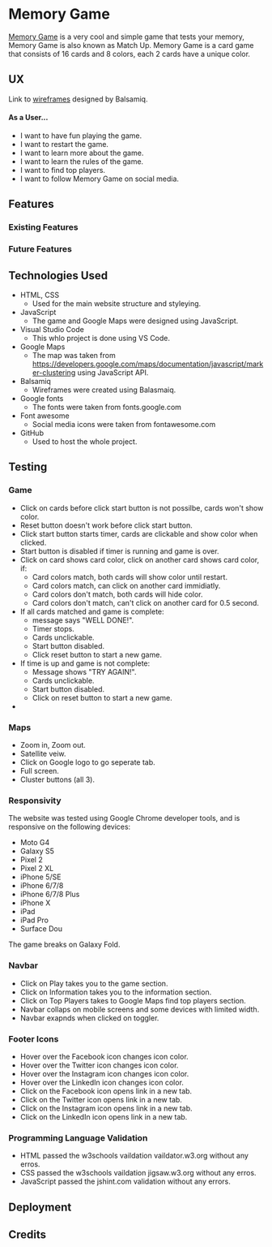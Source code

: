 # Memory Game

[Memory Game](https://ahmedaboujeeb.github.io/milestone2/) is a very cool and simple game that tests your memory, Memory Game is also known as Match Up. Memory Game is a card game that consists of 16 cards and 8 colors, each 2 cards have a unique color.

## UX

Link to [wireframes](https://github.com/ahmedaboujeeb/milestone2/blob/master/assets/wireframes/Milestone%202%20WF.pdf) designed by Balsamiq.

#### As a User...

- I want to have fun playing the game.
- I want to restart the game.
- I want to learn more about the game.
- I want to learn the rules of the game.
- I want to find top players.
- I want to follow Memory Game on social media. 

## Features

### Existing Features

### Future Features




## Technologies Used

 - HTML, CSS
   - Used for the main website structure and styleying.
 - JavaScript
   - The game and Google Maps were designed using JavaScript.
 - Visual Studio Code
   - This whlo project is done using VS Code.
 - Google Maps
   - The map was taken from https://developers.google.com/maps/documentation/javascript/marker-clustering using JavaScript API.
 - Balsamiq
   - Wireframes were created using Balasmaiq.
 - Google fonts
   - The fonts were taken from fonts.google.com
 - Font awesome
   - Social media icons were taken from fontawesome.com 
 - GitHub
   - Used to host the whole project. 



## Testing

### Game 

 - Click on cards before click start button is not possilbe, cards won't show color.
 - Reset button doesn't work before click start button.
 - Click start button starts timer, cards are clickable and show color when clicked.
 - Start button is disabled if timer is running and game is over. 
 - Click on card shows card color, click on another card shows card color, if:
    - Card colors match, both cards will show color until restart.
    - Card colors match, can click on another card immidiatly.
    - Card colors don't match, both cards will hide color. 
    - Card colors don't match, can't click on another card for 0.5 second. 
 - If all cards matched and game is complete:
    - message says "WELL DONE!".
    - Timer stops.
    - Cards unclickable.
    - Start button disabled. 
    - Click reset button to start a new game. 
 - If time is up and game is not complete:
    - Message shows "TRY AGAIN!".
    - Cards unclickable. 
    - Start button disabled.
    - Click on reset button to start a new game. 
 - 


### Maps 

 - Zoom in, Zoom out.
 - Satellite veiw.
 - Click on Google logo to go seperate tab. 
 - Full screen.
 - Cluster buttons (all 3).


### Responsivity 

The website was tested using Google Chrome developer tools, and is responsive on the following devices:

 - Moto G4
 - Galaxy S5
 - Pixel 2
 - Pixel 2 XL
 - iPhone 5/SE
 - iPhone 6/7/8
 - iPhone 6/7/8 Plus
 - iPhone X
 - iPad
 - iPad Pro
 - Surface Dou

The game breaks on Galaxy Fold. 



### Navbar 

 - Click on Play takes you to the game section.
 - Click on Information takes you to the information section.
 - Click on Top Players takes to Google Maps find top players section.
 - Navbar collaps on mobile screens and some devices with limited width. 
 - Navbar exapnds when clicked on toggler. 


### Footer Icons

 - Hover over the Facebook icon changes icon color. 
 - Hover over the Twitter icon changes icon color.
 - Hover over the Instagram icon changes icon color.
 - Hover over the LinkedIn icon changes icon color.
 - Click on the Facebook icon opens link in a new tab. 
 - Click on the Twitter icon opens link in a new tab.
 - Click on the Instagram icon opens link in a new tab.
 - Click on the LinkedIn icon opens link in a new tab.

### Programming Language Validation

 - HTML passed the w3schools vaildation vaildator.w3.org without any erros. 
 - CSS passed the w3schools vaildation jigsaw.w3.org without any erros.
 - JavaScript passed the jshint.com validation without any errors. 


## Deployment





## Credits
